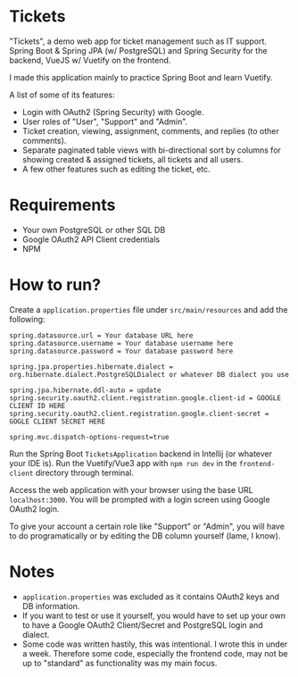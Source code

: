 # Tickets

"Tickets", a demo web app for ticket management such as IT support. Spring Boot &amp; Spring JPA (w/ PostgreSQL) and Spring Security for the backend, VueJS w/ Vuetify on the frontend.

I made this application mainly to practice Spring Boot and learn Vuetify. 

A list of some of its features:

- Login with OAuth2 (Spring Security) with Google.
- User roles of "User", "Support" and "Admin".
- Ticket creation, viewing, assignment, comments, and replies (to other comments).
- Separate paginated table views with bi-directional sort by columns for showing created & assigned tickets, all tickets and all users.
- A few other features such as editing the ticket, etc.

# Requirements

- Your own PostgreSQL or other SQL DB
- Google OAuth2 API Client credentials
- NPM

# How to run?

Create a `application.properties` file under `src/main/resources` and add the following:

```
spring.datasource.url = Your database URL here
spring.datasource.username = Your database username here
spring.datasource.password = Your database password here

spring.jpa.properties.hibernate.dialect = org.hibernate.dialect.PostgreSQLDialect or whatever DB dialect you use

spring.jpa.hibernate.ddl-auto = update
spring.security.oauth2.client.registration.google.client-id = GOOGLE CLIENT ID HERE
spring.security.oauth2.client.registration.google.client-secret = GOGLE CLIENT SECRET HERE

spring.mvc.dispatch-options-request=true
```

Run the Spring Boot `TicketsApplication` backend in Intellij (or whatever your IDE is). 
Run the Vuetify/Vue3 app with `npm run dev` in the `frontend-client` directory through terminal.

Access the web application with your browser using the base URL `localhost:3000`. You will be prompted with a login screen using Google OAuth2 login.

To give your account a certain role like "Support" or "Admin", you will have to do programatically or by editing the DB column yourself (lame, I know).

# Notes

- `application.properties` was excluded as it contains OAuth2 keys and DB information. 
- If you want to test or use it yourself, you would have to set up your own to have a Google OAuth2 Client/Secret and PostgreSQL login and dialect.
- Some code was written hastily, this was intentional. I wrote this in under a week. Therefore some code, especially the frontend code, may not be up to "standard" as functionality was my main focus.
